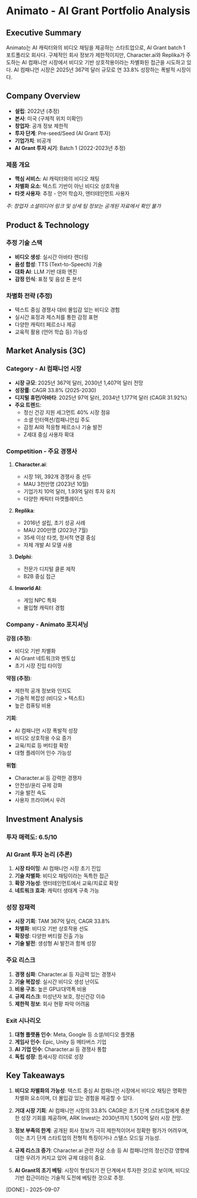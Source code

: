 # Animato - AI Grant Portfolio Analysis

## Executive Summary
Animato는 AI 캐릭터와의 비디오 채팅을 제공하는 스타트업으로, AI Grant batch 1 포트폴리오 회사다. 구체적인 회사 정보가 제한적이지만, Character.ai와 Replika가 주도하는 AI 컴패니언 시장에서 비디오 기반 상호작용이라는 차별화된 접근을 시도하고 있다. AI 컴패니언 시장은 2025년 367억 달러 규모로 연 33.8% 성장하는 폭발적 시장이다.

## Company Overview
- **설립**: 2022년 (추정)
- **본사**: 미국 (구체적 위치 미확인)
- **창업자**: 공개 정보 제한적
- **투자 단계**: Pre-seed/Seed (AI Grant 투자)
- **기업가치**: 비공개
- **AI Grant 투자 시기**: Batch 1 (2022-2023년 추정)

### 제품 개요
- **핵심 서비스**: AI 캐릭터와의 비디오 채팅
- **차별화 요소**: 텍스트 기반이 아닌 비디오 상호작용
- **타겟 사용자**: 추정 - 언어 학습자, 엔터테인먼트 사용자

*주: 창업자 소셜미디어 링크 및 상세 팀 정보는 공개된 자료에서 확인 불가*

## Product & Technology

### 추정 기술 스택
- **비디오 생성**: 실시간 아바타 렌더링
- **음성 합성**: TTS (Text-to-Speech) 기술
- **대화 AI**: LLM 기반 대화 엔진
- **감정 인식**: 표정 및 음성 톤 분석

### 차별화 전략 (추정)
- 텍스트 중심 경쟁사 대비 몰입감 있는 비디오 경험
- 실시간 표정과 제스처를 통한 감정 표현
- 다양한 캐릭터 페르소나 제공
- 교육적 활용 (언어 학습 등) 가능성

## Market Analysis (3C)

### Category - AI 컴패니언 시장
- **시장 규모**: 2025년 367억 달러, 2030년 1,407억 달러 전망
- **성장률**: CAGR 33.8% (2025-2030)
- **디지털 휴먼/아바타**: 2025년 97억 달러, 2034년 1,177억 달러 (CAGR 31.92%)
- **주요 트렌드**:
  - 정신 건강 지원 세그먼트 40% 시장 점유
  - 소셜 인터랙션/컴패니언십 주도
  - 감정 AI와 적응형 페르소나 기술 발전
  - Z세대 중심 사용자 확대

### Competition - 주요 경쟁사
1. **Character.ai**:
   - 시장 1위, 392개 경쟁사 중 선두
   - MAU 3천만명 (2023년 10월)
   - 기업가치 10억 달러, 1.93억 달러 투자 유치
   - 다양한 캐릭터 마켓플레이스

2. **Replika**:
   - 2016년 설립, 초기 성공 사례
   - MAU 200만명 (2023년 7월)
   - 35세 이상 타겟, 정서적 연결 중심
   - 자체 개발 AI 모델 사용

3. **Delphi**:
   - 전문가 디지털 클론 제작
   - B2B 중심 접근

4. **Inworld AI**:
   - 게임 NPC 특화
   - 몰입형 캐릭터 경험

### Company - Animato 포지셔닝
**강점 (추정)**:
- 비디오 기반 차별화
- AI Grant 네트워크와 멘토십
- 초기 시장 진입 타이밍

**약점 (추정)**:
- 제한적 공개 정보와 인지도
- 기술적 복잡성 (비디오 > 텍스트)
- 높은 컴퓨팅 비용

**기회**:
- AI 컴패니언 시장 폭발적 성장
- 비디오 상호작용 수요 증가
- 교육/치료 등 버티컬 확장
- 대형 플레이어 인수 가능성

**위협**:
- Character.ai 등 강력한 경쟁자
- 안전성/윤리 규제 강화
- 기술 발전 속도
- 사용자 프라이버시 우려

## Investment Analysis

### 투자 매력도: 6.5/10

### AI Grant 투자 논리 (추론)
1. **시장 타이밍**: AI 컴패니언 시장 초기 진입
2. **기술 차별화**: 비디오 채팅이라는 독특한 접근
3. **확장 가능성**: 엔터테인먼트에서 교육/치료로 확장
4. **네트워크 효과**: 캐릭터 생태계 구축 가능

### 성장 잠재력
- **시장 기회**: TAM 367억 달러, CAGR 33.8%
- **차별화**: 비디오 기반 상호작용 선도
- **확장성**: 다양한 버티컬 진출 가능
- **기술 발전**: 생성형 AI 발전과 함께 성장

### 주요 리스크
1. **경쟁 심화**: Character.ai 등 자금력 있는 경쟁사
2. **기술 복잡성**: 실시간 비디오 생성 난이도
3. **비용 구조**: 높은 GPU/대역폭 비용
4. **규제 리스크**: 미성년자 보호, 정신건강 이슈
5. **제한적 정보**: 회사 현황 파악 어려움

### Exit 시나리오
1. **대형 플랫폼 인수**: Meta, Google 등 소셜/비디오 플랫폼
2. **게임사 인수**: Epic, Unity 등 메타버스 기업
3. **AI 기업 인수**: Character.ai 등 경쟁사 통합
4. **독립 성장**: 틈새시장 리더로 성장

## Key Takeaways

1. **비디오 차별화의 가능성**: 텍스트 중심 AI 컴패니언 시장에서 비디오 채팅은 명확한 차별화 요소이며, 더 몰입감 있는 경험을 제공할 수 있다.

2. **거대 시장 기회**: AI 컴패니언 시장의 33.8% CAGR은 초기 단계 스타트업에게 충분한 성장 기회를 제공하며, ARK Invest는 2030년까지 1,500억 달러 시장 전망.

3. **정보 부족의 한계**: 공개된 회사 정보가 극히 제한적이어서 정확한 평가가 어려우며, 이는 초기 단계 스타트업의 전형적 특징이거나 스텔스 모드일 가능성.

4. **규제 리스크 증가**: Character.ai 관련 자살 소송 등 AI 컴패니언의 정신건강 영향에 대한 우려가 커지고 있어 규제 대응이 중요.

5. **AI Grant의 초기 베팅**: 시장이 형성되기 전 단계에서 투자한 것으로 보이며, 비디오 기반 접근이라는 기술적 도전에 베팅한 것으로 추정.

[DONE] - 2025-09-07